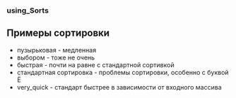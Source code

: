 ### using_Sorts

## Примеры сортировки
* пузырьковая - медленная
* выбором - тоже не очень
* быстрая - почти на равне с стандартной сортивкой
* стандартная сортировка - проблемы сортировки, особенно с буквой Ё
* very_quick - стандарт быстрее в зависимости от входного массива
